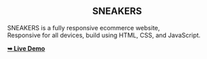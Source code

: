 
<h2 align="center">SNEAKERS</h2>

  SNEAKERS is a fully responsive ecommerce website, <br />Responsive for all devices, build using HTML, CSS, and JavaScript.

  <a href="https://garima2607.github.io/Sneakers/"><strong>➥ Live Demo</strong></a>
